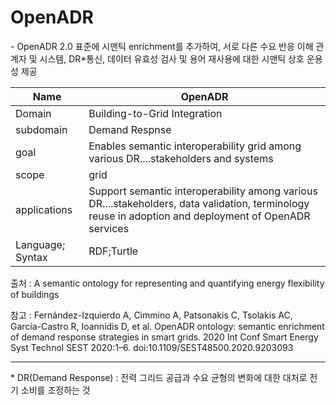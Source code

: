 # OpenADR

&#45; OpenADR 2.0 표준에 시맨틱 enrichment를 추가하여, 서로 다른 수요 반응 이해 관계자 및 시스템, DR&#42;통신, 데이터 유효성 검사 및 용어 재사용에 대한 시맨틱 상호 운용성 제공

| Name             | OpenADR                                                                                                                                               |
| ---------------- | ----------------------------------------------------------------------------------------------------------------------------------------------------- |
| Domain           | Building-to-Grid Integration                                                                                                                          |
| subdomain        | Demand Respnse                                                                                                                                        |
| goal             | Enables semantic interoperability grid among various DR....stakeholders and systems                                                                   |
| scope            | grid                                                                                                                                                  |
| applications     | Support semantic interoperability among various DR....stakeholders, data validation, terminology reuse in adoption and deployment of OpenADR services |
| Language; Syntax | RDF;Turtle                                                                                                                                                      |

출처 :  A semantic ontology for representing and quantifying energy flexibility of buildings

참고 : Fernández-Izquierdo A, Cimmino A, Patsonakis C, Tsolakis AC, García-Castro R, Ioannidis D, et al. OpenADR ontology: semantic enrichment of demand response strategies in smart grids. 2020 Int Conf Smart Energy Syst Technol SEST 2020:1–6. doi:10.1109/SEST48500.2020.9203093

---
&#42; DR(Demand Response) : 전력 그리드 공급과 수요 균형의 변화에 대한 대처로 전기 소비를 조정하는 것